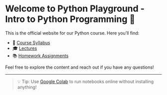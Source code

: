 # Welcome to Python Playground - Intro to Python Programming 👋

This is the official website for our Python course. Here you’ll find:
- 🧾 [Course Syllabus](Syllabus.docx)
- 🎓 [Lectures](PlaygroundLectures/)
- 📚 [Homework Assignments](PlaygroundHomeworks/)

Feel free to explore the content and reach out if you have any questions!

---

> 💡 Tip: Use [Google Colab](https://colab.research.google.com/) to run notebooks online without installing anything!
